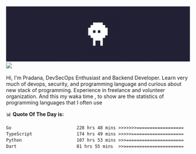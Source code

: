 ![banner](.github/banner.gif)
<img src="https://user-images.githubusercontent.com/73097560/115834477-dbab4500-a447-11eb-908a-139a6edaec5c.gif"></p>

Hi, I'm Pradana, DevSecOps Enthusiast and Backend Developer. Learn very much of devops, security, and programming language and curious about new stack of programming. Experience in freelance and volunteer organization. And this my waka time , to show are the statistics of programming languages that I often use

📊 **Quote Of The Day is:**
<!--START_SECTION:waka-->

```txt
Go                         228 hrs 48 mins >>>>>>>==================   26.14 %
TypeScript                 174 hrs 49 mins >>>>>====================   19.98 %
Python                     107 hrs 53 mins >>>======================   12.33 %
Dart                       81 hrs 55 mins  >>=======================   09.36 %
```

<!--END_SECTION:waka-->
